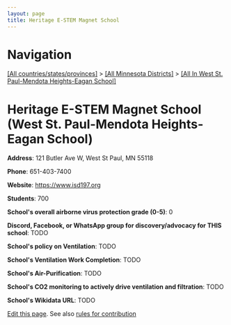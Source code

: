 ```yaml
---
layout: page
title: Heritage E-STEM Magnet School
---
```

# Navigation

[[All countries/states/provinces]](../../..) > [[All Minnesota Districts]](../..) > [[All In West St. Paul-Mendota Heights-Eagan School]](..)

# Heritage E-STEM Magnet School (West St. Paul-Mendota Heights-Eagan School)

**Address**: 121 Butler Ave W, West St Paul, MN 55118

**Phone**: 651-403-7400

**Website**: <https://www.isd197.org>

**Students**: 700

**School's overall airborne virus protection grade (0-5)**: 0

**Discord, Facebook, or WhatsApp group for discovery/advocacy for THIS school**: TODO

**School's policy on Ventilation**: TODO

**School's Ventilation Work Completion**: TODO

**School's Air-Purification**: TODO

**School's CO2 monitoring to actively drive ventilation and filtration**: TODO

**School's Wikidata URL**: TODO


[Edit this page](https://github.com/ventilate-schools/MN/edit/main/./West_St._Paul-Mendota_Heights-Eagan_School/Heritage_E-STEM_Magnet_School.md). See also [rules for contribution](../../../contribution-rules/)